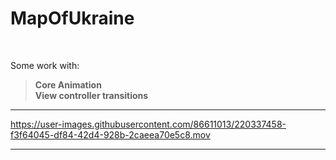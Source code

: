 # MapOfUkraine

<br />

Some work with: <br />
>  **Core Animation** <br /> 
>  **View controller transitions**
---

https://user-images.githubusercontent.com/86611013/220337458-f3f64045-df84-42d4-928b-2caeea70e5c8.mov

---
